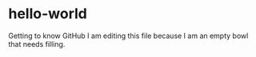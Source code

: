 # hello-world
Getting to know GitHub 
I am editing this file because I am an empty bowl that needs filling.
